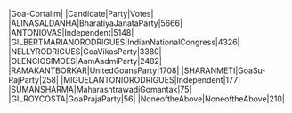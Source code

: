  
|Goa-Cortalim|
|Candidate|Party|Votes|
|ALINASALDANHA|BharatiyaJanataParty|5666|
|ANTONIOVAS|Independent|5148|
|GILBERTMARIANORODRIGUES|IndianNationalCongress|4326|
|NELLYRODRIGUES|GoaVikasParty|3380|
|OLENCIOSIMOES|AamAadmiParty|2482|
|RAMAKANTBORKAR|UnitedGoansParty|1708|
|SHARANMETI|GoaSu-RajParty|258|
|MIGUELANTONIORODRIGUES|Independent|177|
|SUMANSHARMA|MaharashtrawadiGomantak|75|
|GILROYCOSTA|GoaPrajaParty|56|
|NoneoftheAbove|NoneoftheAbove|210|
